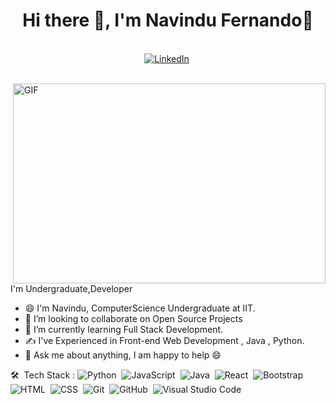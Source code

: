 <p>
  <h1 align="center"><b>Hi there 👋, I'm Navindu Fernando👋</b></h1>
</p>
<p align="center">
<br>
<a href="https://www.linkedin.com/in/navindu-fernando-323688293/"><img src="https://img.shields.io/badge/linkedin-%230077B5.svg?&style=for-the-badge&logo=linkedin&logoColor=white" alt="LinkedIn" /></a>&nbsp;
</p>
<br>
 <img align="right" alt="GIF" src="https://github.com/abhisheknaiidu/abhisheknaiidu/blob/master/code.gif?raw=true" width="500" height="320" />
 
I'm Undergraduate,Developer 

- 😄 I'm Navindu, ComputerScience Undergraduate at IIT.
- 👯 I’m looking to collaborate on  Open Source Projects
- 🌱 I’m currently learning Full Stack Development.
- ✍️ I've Experienced in Front-end Web Development , Java , Python.
-  💬 Ask me about anything, I am happy to help :smile:

🛠 &nbsp;Tech Stack :
![Python](https://img.shields.io/badge/-Python-05122A?style=flat&logo=python)&nbsp;
![JavaScript](https://img.shields.io/badge/-JavaScript-05122A?style=flat&logo=javascript)&nbsp;
![Java](https://img.shields.io/badge/-Java-05122A?style=flat&logo=Java&logoColor=FFA518)&nbsp;
![React](https://img.shields.io/badge/-React-05122A?style=flat&logo=react)&nbsp;
![Bootstrap](https://img.shields.io/badge/-Bootstrap-05122A?style=flat&logo=bootstrap&logoColor=563D7C)\
![HTML](https://img.shields.io/badge/-HTML-05122A?style=flat&logo=HTML5)&nbsp;
![CSS](https://img.shields.io/badge/-CSS-05122A?style=flat&logo=CSS3&logoColor=1572B6)&nbsp;
![Git](https://img.shields.io/badge/-Git-05122A?style=flat&logo=git)&nbsp;
![GitHub](https://img.shields.io/badge/-GitHub-05122A?style=flat&logo=github)&nbsp;
![Visual Studio Code](https://img.shields.io/badge/-Visual%20Studio%20Code-05122A?style=flat&logo=visual-studio-code&logoColor=007ACC)&nbsp;
